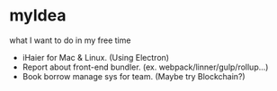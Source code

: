 # myIdea
what I want to do in my free time

- iHaier for Mac & Linux. (Using Electron)
- Report about front-end bundler. (ex. webpack/linner/gulp/rollup...)
- Book borrow manage sys for team. (Maybe try Blockchain?)
